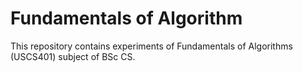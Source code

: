 # Fundamentals of Algorithm
This repository contains experiments of Fundamentals of Algorithms (USCS401) subject of BSc CS.
